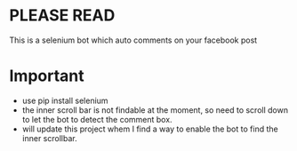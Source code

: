 # PLEASE READ
This is a selenium bot which auto comments on your facebook post

# Important 
- use pip install selenium
- the inner scroll bar is not findable at the moment, so need to scroll down to let the bot to detect the comment box. 
- will update this project whem I find a way to enable the bot to find the inner scrollbar. 
